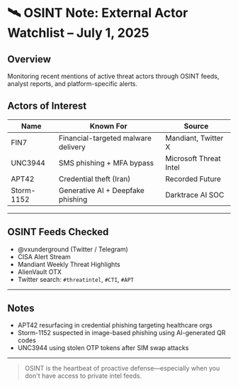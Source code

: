 # 🛰 OSINT Note: External Actor Watchlist – July 1, 2025

## Overview

Monitoring recent mentions of active threat actors through OSINT feeds, analyst reports, and platform-specific alerts.

## Actors of Interest

| Name       | Known For                          | Source |
|------------|-------------------------------------|--------|
| FIN7       | Financial-targeted malware delivery | Mandiant, Twitter X |
| UNC3944    | SMS phishing + MFA bypass          | Microsoft Threat Intel |
| APT42      | Credential theft (Iran)            | Recorded Future |
| Storm-1152 | Generative AI + Deepfake phishing  | Darktrace AI SOC |

---

## OSINT Feeds Checked

- @vxunderground (Twitter / Telegram)  
- CISA Alert Stream  
- Mandiant Weekly Threat Highlights  
- AlienVault OTX  
- Twitter search: `#threatintel`, `#CTI`, `#APT`

---

## Notes

- APT42 resurfacing in credential phishing targeting healthcare orgs
- Storm-1152 suspected in image-based phishing using AI-generated QR codes
- UNC3944 using stolen OTP tokens after SIM swap attacks

---

> OSINT is the heartbeat of proactive defense—especially when you don't have access to private intel feeds.
